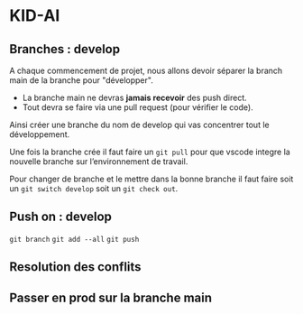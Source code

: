 # KID-AI

## Branches : develop

A chaque commencement de projet, nous allons devoir séparer la branch main de la branche pour "développer". 
- La branche main ne devras **jamais recevoir** des push direct.
- Tout devra se faire via une pull request (pour vérifier le code).
  
Ainsi créer une branche du nom de develop qui vas concentrer tout le développement.
 
Une fois la branche crée il faut faire un `git pull` pour que vscode integre la nouvelle branche sur l’environnement de travail.

Pour changer de branche et le mettre dans la bonne branche il faut faire soit un `git switch develop` soit un `git check out`.

## Push on : develop

`git branch`
`git add --all`
`git push`

## Resolution des conflits 

## Passer en prod sur la branche main
